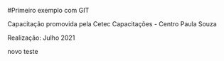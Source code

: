 #Primeiro exemplo com GIT

Capacitação promovida pela Cetec Capacitações - Centro Paula Souza

Realização: Julho 2021

novo teste
